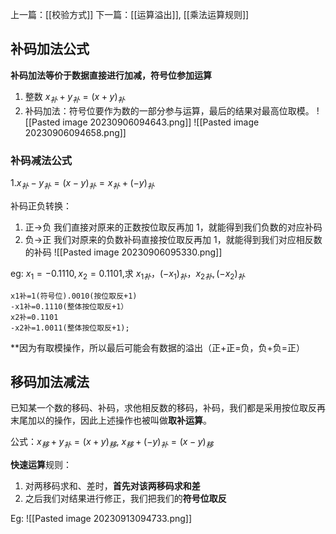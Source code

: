 上一篇：[[校验方式]]
下一篇：[[运算溢出]], [[乘法运算规则]]

## 补码加法公式 

**补码加法等价于数据直接进行加减，符号位参加运算**

1. 整数 $x_{补}+y_{补}=(x+y)_{补}$
2. 补码加法：符号位要作为数的一部分参与运算，最后的结果对最高位取模。
 ![[Pasted image 20230906094643.png]]
 ![[Pasted image 20230906094658.png]]

### 补码减法公式
1.$x_{补}-y_{补}=(x-y)_{补}=x_{补}+(-y)_{补}$

补码正负转换：
1. 正->负
我们直接对原来的正数按位取反再加 1，就能得到我们负数的对应补码
2. 负->正
我们对原来的负数补码直接按位取反再加 1，就能得到我们对应相反数的补码
![[Pasted image 20230906095330.png]]

eg: $x_{1}=-0.1110,x_{2}=0.1101$,求 $x_{1补}，(-x_{1})_{补}，x_{2补},(-x_{2})_{补}$
```
x1补=1(符号位).0010(按位取反+1)
-x1补=0.1110(整体按位取反+1）
x2补=0.1101
-x2补=1.0011(整体按位取反+1);

```

**因为有取模操作，所以最后可能会有数据的溢出（正+正=负，负+负=正）

## 移码加法减法
已知某一个数的移码、补码，求他相反数的移码，补码，我们都是采用按位取反再末尾加以的操作，因此上述操作也被叫做**取补运算**。

公式：$x_{移}+y_{补}=(x+y)_{移}$, $x_移+(-y)_{补}=(x-y)_{移}$

**快速运算**规则：
1. 对两移码求和、差时，**首先对该两移码求和差**
2. 之后我们对结果进行修正，我们把我们的**符号位取反**

Eg: ![[Pasted image 20230913094733.png]]





